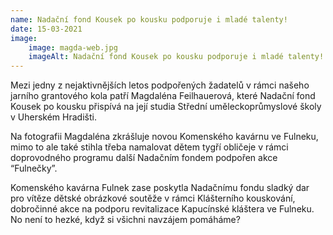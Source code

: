 ```yaml
---
name: Nadační fond Kousek po kousku podporuje i mladé talenty!
date: 15-03-2021
image:
    image: magda-web.jpg
    imageAlt: Nadační fond Kousek po kousku podporuje i mladé talenty!
---
```

Mezi jedny z nejaktivnějších letos podpořených žadatelů v rámci našeho jarního grantového kola patří Magdaléna Feilhauerová, které Nadační fond Kousek po kousku přispívá na její studia Střední uměleckoprůmyslové školy v Uherském Hradišti.

Na fotografii Magdaléna zkrášluje novou Komenského kavárnu ve Fulneku, mimo to ale také stihla třeba namalovat dětem tygří obličeje v rámci doprovodného programu další Nadačním fondem podpořen akce &#8220;Fulnečky&#8221;.

Komenského kavárna Fulnek zase poskytla Nadačnímu fondu sladký dar pro vítěze dětské obrázkové soutěže v rámci Klášterního kouskování, dobročinné akce na podporu revitalizace Kapucínské kláštera ve Fulneku. No není to hezké, když si všichni navzájem pomáháme?
